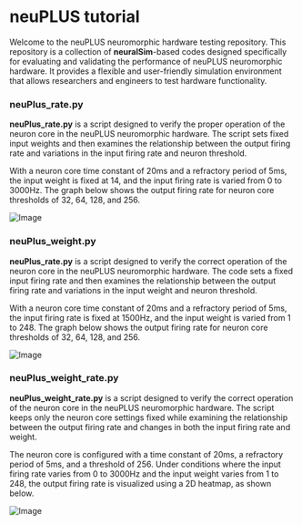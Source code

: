 # neuPLUS tutorial
Welcome to the neuPLUS neuromorphic hardware testing repository. This repository is a collection of **neuralSim**-based codes designed specifically for evaluating and validating the performance of neuPLUS neuromorphic hardware. It provides a flexible and user-friendly simulation environment that allows researchers and engineers to test hardware functionality.

### neuPlus_rate.py
**neuPlus_rate.py** is a script designed to verify the proper operation of the neuron core in the neuPLUS neuromorphic hardware. The script sets fixed input weights and then examines the relationship between the output firing rate and variations in the input firing rate and neuron threshold.

With a neuron core time constant of 20ms and a refractory period of 5ms, the input weight is fixed at 14, and the input firing rate is varied from 0 to 3000Hz. The graph below shows the output firing rate for neuron core thresholds of 32, 64, 128, and 256.

![Image](https://github.com/user-attachments/assets/d8c6a578-9a29-4285-9118-f4c4bca00d1d)

### neuPlus_weight.py

**neuPlus_rate.py** is a script designed to verify the correct operation of the neuron core in the neuPLUS neuromorphic hardware. The code sets a fixed input firing rate and then examines the relationship between the output firing rate and variations in the input weight and neuron threshold.

With a neuron core time constant of 20ms and a refractory period of 5ms, the input firing rate is fixed at 1500Hz, and the input weight is varied from 1 to 248. The graph below shows the output firing rate for neuron core thresholds of 32, 64, 128, and 256.


![Image](https://github.com/user-attachments/assets/9d5fbb27-378c-4a60-8cb8-9d7d30222ee3)

### neuPlus_weight_rate.py
**neuPlus_weight_rate.py** is a script designed to verify the correct operation of the neuron core in the neuPLUS neuromorphic hardware. The script keeps only the neuron core settings fixed while examining the relationship between the output firing rate and changes in both the input firing rate and weight.

The neuron core is configured with a time constant of 20ms, a refractory period of 5ms, and a threshold of 256. Under conditions where the input firing rate varies from 0 to 3000Hz and the input weight varies from 1 to 248, the output firing rate is visualized using a 2D heatmap, as shown below.

![Image](https://github.com/user-attachments/assets/0bff7d03-b843-4f36-aa73-7222af1ec670)